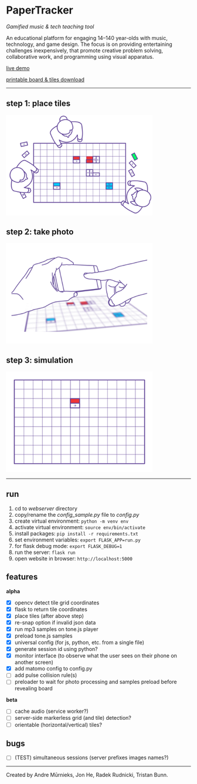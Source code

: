# PaperTracker

*Gamified music &amp; tech teaching tool*

An educational platform for engaging 14–140 year-olds with music, technology, and game design. The focus is on providing entertaining challenges inexpensively, that promote creative problem solving, collaborative work, and programming using visual apparatus.

[live demo](https://papertracker.cmp.ac.nz/)

<a href="https://github.com/tabreturn/webscript-papertracker/raw/master/printables/tiles%2Bboard.pdf" download='tiles+board.pdf'>
  printable board & tiles download
</a>

---

## step 1: place tiles

<img src="presentation/assets/step_1.gif" width="400" />

## step 2: take photo

<img src="presentation/assets/step_2.gif" width="400" />

## step 3: simulation

<img src="presentation/assets/step_3.gif" width="400" />

---

## run

1. cd to *webserver* directory
2. copy/rename the *config_sample.py* file to *config.py*
3. create virtual environment: `python -m venv env`
4. activate virtual environment: `source env/bin/activate`
5. install packages: `pip install -r requirements.txt`
6. set environment variables: `export FLASK_APP=run.py`
7. for flask debug mode: `export FLASK_DEBUG=1`
8. run the server: `flask run`
9. open website in browser: `http://localhost:5000`

## features

**alpha**
- [x] opencv detect tile grid coordinates
- [x] flask to return tile coordinates
- [x] place tiles (after above step)
- [x] re-snap option if invalid json data
- [x] run mp3 samples on tone.js player
- [x] preload tone.js samples
- [x] universal config (for js, python, etc. from a single file)
- [x] generate session id using python?
- [x] monitor interface (to observe what the user sees on their phone on another screen)
- [x] add matomo config to config.py
- [ ] add pulse collision rule(s)
- [ ] preloader to wait for photo processing and samples preload before revealing board

**beta**
- [ ] cache audio (service worker?)
- [ ] server-side markerless grid (and tile) detection?
- [ ] orientable (horizontal/vertical) tiles?

## bugs

- [ ] (TEST) simultaneous sessions (server prefixes images names?)

---

Created by Andre Mūrnieks, Jon He, Radek Rudnicki, Tristan Bunn.
